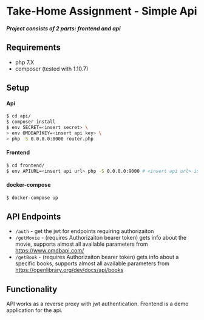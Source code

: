 # Take-Home Assignment - Simple Api

##### Project consists of 2 parts: frontend and api

## Requirements
 - php 7.X
 - composer (tested with 1.10.7)

## Setup

#### Api

```sh
$ cd api/
$ composer install
$ env SECRET=<insert secret> \
> env OMDBAPIKEY=<insert api key> \
> php -S 0.0.0.0:8000 router.php
```

#### Frontend

```sh
$ cd frontend/
$ env APIURL=<insert api url> php -S 0.0.0.0:9000 # <insert api url> is something like http://0.0.0.0:8000/
```

#### docker-compose

```sh
$ docker-compose up
```

## API Endpoints
 - `/auth` - get the jwt for endpoints requiring authorizaiton
 - `/getMovie` - (requires Authorizaiton bearer token) gets info about the movie, supports almost all available parameters from https://www.omdbapi.com/
 - `/getBook` - (requires Authorizaiton bearer token)  gets info about a specific books, supports almost all available parameters from https://openlibrary.org/dev/docs/api/books
 
 ## Functionality
 API works as a reverse proxy with jwt authentication. Frontend is a demo application for the api.
